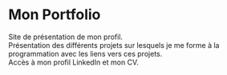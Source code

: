 # Mon Portfolio

Site de présentation de mon profil.  
Présentation des différents projets sur lesquels je me forme à la programmation avec les liens vers ces projets.  
Accès à mon profil LinkedIn et mon CV.
